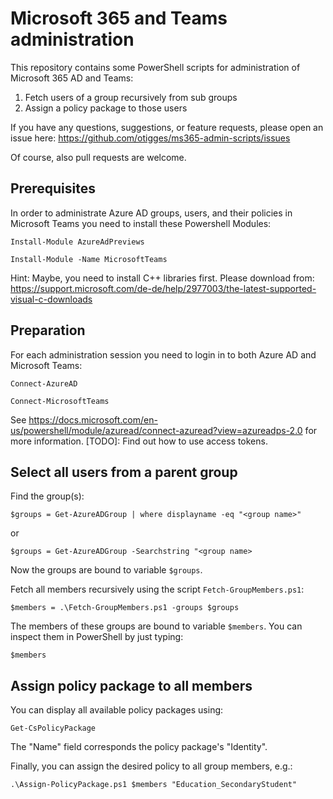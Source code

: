 # Microsoft 365 and Teams administration

This repository contains some PowerShell scripts for administration of Microsoft 365 AD and Teams:

1. Fetch users of a group recursively from sub groups
2. Assign a policy package to those users

If you have any questions, suggestions, or feature requests, please open an issue here: https://github.com/otigges/ms365-admin-scripts/issues

Of course, also pull requests are welcome.

## Prerequisites

In order to administrate Azure AD groups, users, and their policies in Microsoft Teams you need to install these Powershell Modules:

`Install-Module AzureAdPreviews`

`Install-Module -Name MicrosoftTeams`

Hint: Maybe, you need to install C++ libraries first. Please download from: https://support.microsoft.com/de-de/help/2977003/the-latest-supported-visual-c-downloads

## Preparation

For each administration session you need to login in to both Azure AD and Microsoft Teams:

`Connect-AzureAD`

`Connect-MicrosoftTeams`

See https://docs.microsoft.com/en-us/powershell/module/azuread/connect-azuread?view=azureadps-2.0 for more information.
[TODO]: Find out how to use access tokens.

## Select all users from a parent group

Find the group(s):

`$groups = Get-AzureADGroup | where displayname -eq "<group name>"`

or 

`$groups = Get-AzureADGroup -Searchstring "<group name>`

Now the groups are bound to variable `$groups`.

Fetch all members recursively using the script `Fetch-GroupMembers.ps1`:

`$members = .\Fetch-GroupMembers.ps1 -groups $groups`

The members of these groups are bound to variable `$members`. You can inspect them in PowerShell by just typing:

`$members`

## Assign policy package to all members

You can display all available policy packages using:

`Get-CsPolicyPackage`

The "Name" field corresponds the policy package's "Identity".

Finally, you can assign the desired policy to all group members, e.g.:

`.\Assign-PolicyPackage.ps1 $members "Education_SecondaryStudent"`
